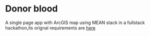 # Donor blood
A single page app with ArcGIS map using MEAN stack in a fullstack hackathon,its orignal requirements are [here](Assignment.md)


